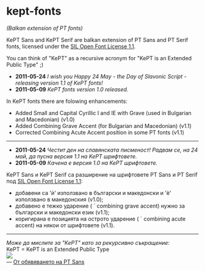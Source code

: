 kept-fonts
==========
*(Balkan extension of PT fonts)*

KePT Sans and KePT Serif are balkan extension of PT Sans and PT Serif fonts, licensed under the [SIL Open Font License 1.1](http://scripts.sil.org/cms/scripts/page.php?item_id=OFL).

You can think of "KePT" as a recursive acronym for "KePT is an Extended Public Type" ;)

  * **2011-05-24**  _I wish you Happy 24 May - the Day of Slavonic Script - releasing version 1.1 of KePT fonts!_
  * **2011-05-09**  _KePT fonts version 1.0 released._

In KePT fonts there are folowing enhancements:

  * Added Small and Capital Cyrillic I and IE with Grave (used in Bulgarian and Macedonian) (v1.0)
  * Added Combining Grave Accent (for Bulgarian and Macedonian) (v1.1)
  * Corrected Combining Acute Accent position in some PT fonts (v1.1)

----

  * **2011-05-24**  _Честит ден на славянската писменост! Радвам се, на 24 май, да пусна версия 1.1 на KePT шрифтовете._
  * **2011-05-09**  _Качена е версия 1.0 на KePT шрифтовете._

KePT Sans и KePT Serif са разширение на шрифтовете PT Sans и PT Serif под [SIL Open Font License 1.1](http://scripts.sil.org/cms/scripts/page.php?item_id=OFL):

  * добавени са 'ѝ' използвано в български и македонски и 'ѐ' използвано в македонския (v1.0); 
  * добавено е тежко ударение ( ` combining grave accent) нужно за български и македонски език (v1.1);
  * коригирана е позицията на острото ударение ( ˊ combining acute accent) на някои от шрифтовете (v1.1).
  
----
*Може да мислите за "KePT" като за рекурсивно съкращение:*<br>
KePT = KePT is an Extended Public Type<br>
<img src="http://www.paratype.com/extpics/PTSans-free.gif"><br>
— [От обявяването на PT Sans](http://paratype.livejournal.com/10009.html)
